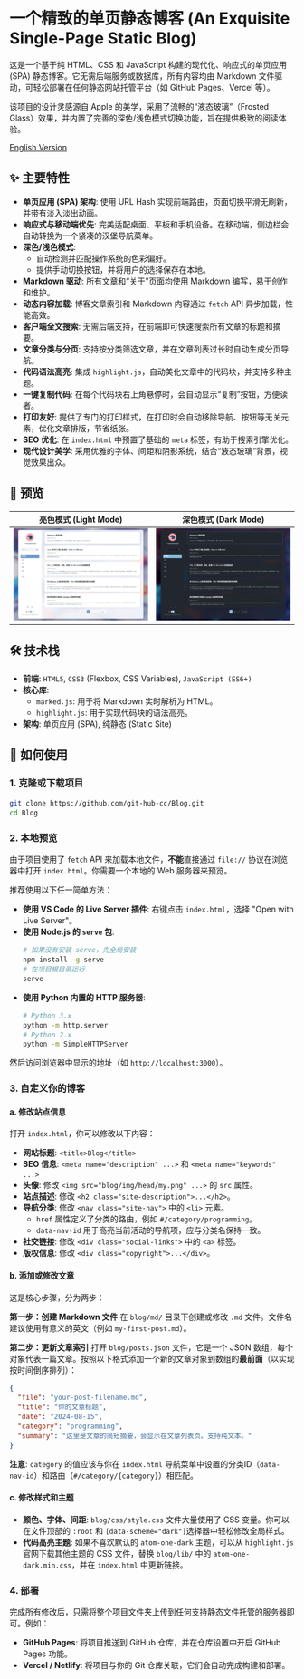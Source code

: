 # 一个精致的单页静态博客 (An Exquisite Single-Page Static Blog)

这是一个基于纯 HTML、CSS 和 JavaScript 构建的现代化、响应式的单页应用 (SPA) 静态博客。它无需后端服务或数据库，所有内容均由 Markdown 文件驱动，可轻松部署在任何静态网站托管平台（如 GitHub Pages、Vercel 等）。

该项目的设计灵感源自 Apple 的美学，采用了流畅的“液态玻璃”（Frosted Glass）效果，并内置了完善的深色/浅色模式切换功能，旨在提供极致的阅读体验。

[English Version](./README.md)

## ✨ 主要特性

- **单页应用 (SPA) 架构**: 使用 URL Hash 实现前端路由，页面切换平滑无刷新，并带有淡入淡出动画。
- **响应式与移动端优先**: 完美适配桌面、平板和手机设备。在移动端，侧边栏会自动转换为一个紧凑的汉堡导航菜单。
- **深色/浅色模式**:
    - 自动检测并匹配操作系统的色彩偏好。
    - 提供手动切换按钮，并将用户的选择保存在本地。
- **Markdown 驱动**: 所有文章和“关于”页面均使用 Markdown 编写，易于创作和维护。
- **动态内容加载**: 博客文章索引和 Markdown 内容通过 `fetch` API 异步加载，性能高效。
- **客户端全文搜索**: 无需后端支持，在前端即可快速搜索所有文章的标题和摘要。
- **文章分类与分页**: 支持按分类筛选文章，并在文章列表过长时自动生成分页导航。
- **代码语法高亮**: 集成 `highlight.js`，自动美化文章中的代码块，并支持多种主题。
- **一键复制代码**: 在每个代码块右上角悬停时，会自动显示“复制”按钮，方便读者。
- **打印友好**: 提供了专门的打印样式，在打印时会自动移除导航、按钮等无关元素，优化文章排版，节省纸张。
- **SEO 优化**: 在 `index.html` 中预置了基础的 `meta` 标签，有助于搜索引擎优化。
- **现代设计美学**: 采用优雅的字体、间距和阴影系统，结合“液态玻璃”背景，视觉效果出众。

## 📸 预览

|        亮色模式 (Light Mode)        |       深色模式 (Dark Mode)        |
|:-------------------------------:|:-----------------------------:|
| ![亮色模式](screenshots/light.png) | ![深色模式](screenshots/dark.png) |

## 🛠️ 技术栈

- **前端**: `HTML5`, `CSS3` (Flexbox, CSS Variables), `JavaScript (ES6+)`
- **核心库**:
    - `marked.js`: 用于将 Markdown 实时解析为 HTML。
    - `highlight.js`: 用于实现代码块的语法高亮。
- **架构**: 单页应用 (SPA), 纯静态 (Static Site)

## 🚀 如何使用

### 1. 克隆或下载项目

```bash
git clone https://github.com/git-hub-cc/Blog.git
cd Blog
```

### 2. 本地预览

由于项目使用了 `fetch` API 来加载本地文件，**不能**直接通过 `file://` 协议在浏览器中打开 `index.html`。你需要一个本地的 Web 服务器来预览。

推荐使用以下任一简单方法：

- **使用 VS Code 的 Live Server 插件**: 右键点击 `index.html`，选择 "Open with Live Server"。
- **使用 Node.js 的 `serve` 包**:
  ```bash
  # 如果没有安装 serve，先全局安装
  npm install -g serve
  # 在项目根目录运行
  serve
  ```
- **使用 Python 内置的 HTTP 服务器**:
  ```bash
  # Python 3.x
  python -m http.server
  # Python 2.x
  python -m SimpleHTTPServer
  ```
然后访问浏览器中显示的地址（如 `http://localhost:3000`）。

### 3. 自定义你的博客

#### a. 修改站点信息
打开 `index.html`，你可以修改以下内容：
- **网站标题**: `<title>Blog</title>`
- **SEO 信息**: `<meta name="description" ...>` 和 `<meta name="keywords" ...>`
- **头像**: 修改 `<img src="blog/img/head/my.png" ...>` 的 `src` 属性。
- **站点描述**: 修改 `<h2 class="site-description">...</h2>`。
- **导航分类**: 修改 `<nav class="site-nav">` 中的 `<li>` 元素。
    - `href` 属性定义了分类的路由，例如 `#/category/programming`。
    - `data-nav-id` 用于高亮当前活动的导航项，应与分类名保持一致。
- **社交链接**: 修改 `<div class="social-links">` 中的 `<a>` 标签。
- **版权信息**: 修改 `<div class="copyright">...</div>`。

#### b. 添加或修改文章
这是核心步骤，分为两步：

**第一步：创建 Markdown 文件**
在 `blog/md/` 目录下创建或修改 `.md` 文件。文件名建议使用有意义的英文（例如 `my-first-post.md`）。

**第二步：更新文章索引**
打开 `blog/posts.json` 文件，它是一个 JSON 数组，每个对象代表一篇文章。按照以下格式添加一个新的文章对象到数组的**最前面**（以实现按时间倒序排列）：

```json
{
  "file": "your-post-filename.md",
  "title": "你的文章标题",
  "date": "2024-08-15",
  "category": "programming",
  "summary": "这里是文章的简短摘要，会显示在文章列表页。支持纯文本。"
}
```

**注意**: `category` 的值应该与你在 `index.html` 导航菜单中设置的分类ID（`data-nav-id`）和路由（`#/category/{category}`）相匹配。

#### c. 修改样式和主题
- **颜色、字体、间距**: `blog/css/style.css` 文件大量使用了 CSS 变量。你可以在文件顶部的 `:root` 和 `[data-scheme="dark"]`选择器中轻松修改全局样式。
- **代码高亮主题**: 如果不喜欢默认的 `atom-one-dark` 主题，可以从 `highlight.js`官网下载其他主题的 CSS 文件，替换 `blog/lib/` 中的 `atom-one-dark.min.css`，并在 `index.html` 中更新链接。

### 4. 部署
完成所有修改后，只需将整个项目文件夹上传到任何支持静态文件托管的服务器即可。例如：
- **GitHub Pages**: 将项目推送到 GitHub 仓库，并在仓库设置中开启 GitHub Pages 功能。
- **Vercel / Netlify**: 将项目与你的 Git 仓库关联，它们会自动完成构建和部署。
